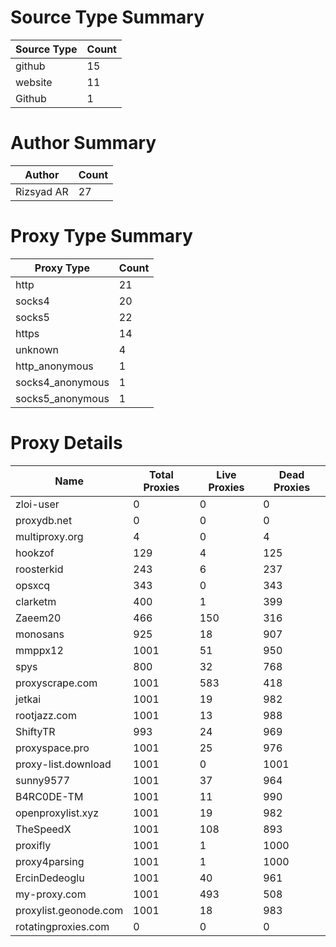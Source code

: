 # Source Type Summary

| Source Type | Count |
|-------------|-------|
| github | 15 |
| website | 11 |
| Github | 1 |


# Author Summary

| Author | Count |
|--------|-------|
| Rizsyad AR | 27 |


# Proxy Type Summary

| Proxy Type | Count |
|------------|-------|
| http | 21 |
| socks4 | 20 |
| socks5 | 22 |
| https | 14 |
| unknown | 4 |
| http_anonymous | 1 |
| socks4_anonymous | 1 |
| socks5_anonymous | 1 |


# Proxy Details

| Name | Total Proxies | Live Proxies | Dead Proxies |
|------|---------------|--------------|---------------|
| zloi-user | 0 | 0 | 0 |
| proxydb.net | 0 | 0 | 0 |
| multiproxy.org | 4 | 0 | 4 |
| hookzof | 129 | 4 | 125 |
| roosterkid | 243 | 6 | 237 |
| opsxcq | 343 | 0 | 343 |
| clarketm | 400 | 1 | 399 |
| Zaeem20 | 466 | 150 | 316 |
| monosans | 925 | 18 | 907 |
| mmppx12 | 1001 | 51 | 950 |
| spys | 800 | 32 | 768 |
| proxyscrape.com | 1001 | 583 | 418 |
| jetkai | 1001 | 19 | 982 |
| rootjazz.com | 1001 | 13 | 988 |
| ShiftyTR | 993 | 24 | 969 |
| proxyspace.pro | 1001 | 25 | 976 |
| proxy-list.download | 1001 | 0 | 1001 |
| sunny9577 | 1001 | 37 | 964 |
| B4RC0DE-TM | 1001 | 11 | 990 |
| openproxylist.xyz | 1001 | 19 | 982 |
| TheSpeedX | 1001 | 108 | 893 |
| proxifly | 1001 | 1 | 1000 |
| proxy4parsing | 1001 | 1 | 1000 |
| ErcinDedeoglu | 1001 | 40 | 961 |
| my-proxy.com | 1001 | 493 | 508 |
| proxylist.geonode.com | 1001 | 18 | 983 |
| rotatingproxies.com | 0 | 0 | 0 |
